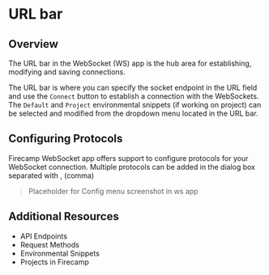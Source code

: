 # URL bar

## Overview

The URL bar in the WebSocket (WS) app is the hub area for establishing, modifying and saving connections.

The URL bar is where you can specify the socket endpoint in the URL field and use the `Connect` button to establish a connection with the WebSockets. The `Default` and `Project` environmental snippets (if working on project) can be selected and modified from the dropdown menu located in the URL bar.

## Configuring Protocols

Firecamp WebSocket app offers support to configure protocols for your WebSocket connection. Multiple protocols can be added in the dialog box separated with , (comma)

> Placeholder for Config menu screenshot in ws app


## Additional Resources

- API Endpoints
- Request Methods
- Environmental Snippets
- Projects in Firecamp
